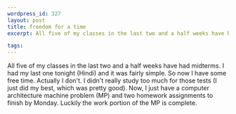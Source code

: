 ```yaml
--- 
wordpress_id: 327
layout: post
title: freedom for a time
excerpt: All five of my classes in the last two and a half weeks have had midterms.  I had my last one tonight (Hindi) and it was fairly simple.  So now I have some free time.  Actually I don't.  I didn't really study too much for those tests (I just did my best, which was pretty good).  Now, I just have a computer architecture machine problem (MP) and two homework assignments to finish by Monday.  Luckily the work portion of the MP is complete.

tags: 
---
```


All five of my classes in the last two and a half weeks have had midterms.  I had my last one tonight (Hindi) and it was fairly simple.  So now I have some free time.  Actually I don't.  I didn't really study too much for those tests (I just did my best, which was pretty good).  Now, I just have a computer architecture machine problem (MP) and two homework assignments to finish by Monday.  Luckily the work portion of the MP is complete.

